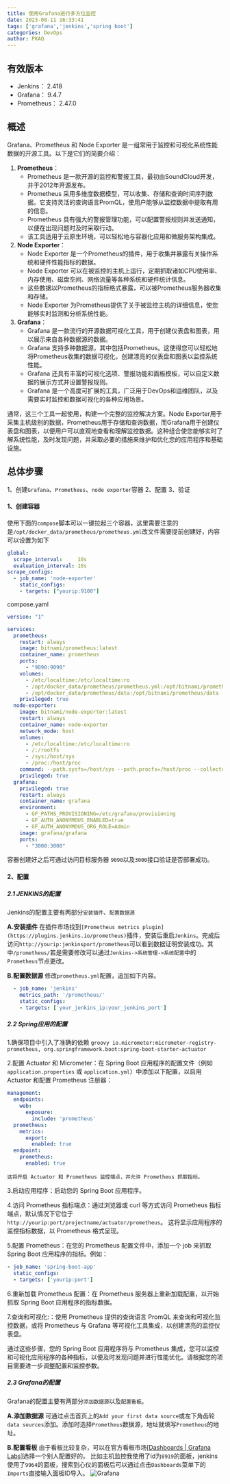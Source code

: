 ```yaml
---
title: 使用Grafana进行多方位监控
date: 2023-08-11 16:33:41
tags: ['grafana','jenkins','spring boot']
categories: DevOps
author: PKAQ
---
```


## 有效版本

- Jenkins： 2.418
- Grafana： 9.4.7
- Prometheus： 2.47.0

<!-- more -->


## 概述
Grafana、Prometheus 和 Node Exporter 是一组常用于监控和可视化系统性能数据的开源工具。以下是它们的简要介绍：

1. **Prometheus**：
    - Prometheus 是一款开源的监控和警报工具，最初由SoundCloud开发，并于2012年开源发布。
    - Prometheus 采用多维度数据模型，可以收集、存储和查询时间序列数据。它支持灵活的查询语言PromQL，使用户能够从监控数据中提取有用的信息。
    - Prometheus 具有强大的警报管理功能，可以配置警报规则并发送通知，以便在出现问题时及时采取行动。
    - 该工具适用于云原生环境，可以轻松地与容器化应用和微服务架构集成。
2. **Node Exporter**：
    - Node Exporter 是一个Prometheus的插件，用于收集并暴露有关操作系统和硬件性能指标的数据。
    - Node Exporter 可以在被监控的主机上运行，定期抓取诸如CPU使用率、内存使用、磁盘空间、网络流量等各种系统和硬件统计信息。
    - 这些数据以Prometheus的指标格式暴露，可以被Prometheus服务器收集和存储。
    - Node Exporter 为Prometheus提供了关于被监控主机的详细信息，使您能够实时监测和分析系统性能。
3. **Grafana**：
    - Grafana 是一款流行的开源数据可视化工具，用于创建仪表盘和图表，用以展示来自各种数据源的数据。
    - Grafana 支持多种数据源，其中包括Prometheus。这使得您可以轻松地将Prometheus收集的数据可视化，创建漂亮的仪表盘和图表以监控系统性能。
    - Grafana 还具有丰富的可视化选项、警报功能和面板模板，可以自定义数据的展示方式并设置警报规则。
    - Grafana 是一个高度可扩展的工具，广泛用于DevOps和运维团队，以及需要实时监控和数据可视化的各种应用场景。

通常，这三个工具一起使用，构建一个完整的监控解决方案。Node Exporter用于采集主机级别的数据，Prometheus用于存储和查询数据，而Grafana用于创建仪表盘和图表，以便用户可以直观地查看和理解监控数据。这种组合使您能够实时了解系统性能，及时发现问题，并采取必要的措施来维护和优化您的应用程序和基础设施。

## 总体步骤

1、创建`Grafana`、`Prometheus`、`node exporter`容器
2、配置
3、验证

#### 1、创建容器
使用下面的`compose`脚本可以一键拉起三个容器，这里需要注意的是`/opt/docker_data/prometheus/prometheus.yml`改文件需要提前创建好，内容可以设置为如下
```yaml
global:
  scrape_interval:     10s
  evaluation_interval: 10s
scrape_configs:
  - job_name: 'node-exporter'
    static_configs:
    - targets: ["yourip:9100"]

```

compose.yaml
```yaml
version: "1"

services:
  prometheus:
    restart: always
    image: bitnami/prometheus:latest
    container_name: prometheus
    ports:
      - "9090:9090"
    volumes:
      - /etc/localtime:/etc/localtime:ro
      - /opt/docker_data/prometheus/prometheus.yml:/opt/bitnami/prometheus/conf/prometheus.yml
      - /opt/docker_data/prometheus/data:/opt/bitnami/prometheus/data
    privileged: true
  node-exporter:
    image: bitnami/node-exporter:latest
    restart: always
    container_name: node-exporter
    network_mode: host
    volumes:
      - /etc/localtime:/etc/localtime:ro
      - /:/rootfs
      - /sys:/host/sys
      - /proc:/host/proc
    command: --path.sysfs=/host/sys --path.procfs=/host/proc --collector.filesystem.ignored-mount-points="^/(sys|proc|dev|host|etc)($|/)"
    privileged: true
  grafana:
	privileged: true
	restart: always
    container_name: grafana
    environment:
      - GF_PATHS_PROVISIONING=/etc/grafana/provisioning
      - GF_AUTH_ANONYMOUS_ENABLED=true
      - GF_AUTH_ANONYMOUS_ORG_ROLE=Admin
    image: grafana/grafana
    ports:
      - "3000:3000"
```

容器创建好之后可通过访问目标服务器 `9090`以及`3000`接口验证是否部署成功。

#### 2、配置

##### 2.1 JENKINS的配置

  Jenkins的配置主要有两部分`安装插件`、`配置数据源`
  
  **A.安装插件**
  在插件市场找到`[Prometheus metrics plugin](https://plugins.jenkins.io/prometheus)`插件，安装后重启`Jenkins`。完成后访问`http://yourip:jenkinsport/prometheus`可以看到数据证明安装成功。其中`/prometheus/`若是需要修改可以通过`Jenkins->系统管理->系统配置`中的`Prometheus`节点更改。
  
  **B.配置数据源**
  修改`prometheus.yml`配置，追加如下内容。
```yml
  - job_name: 'jenkins'
    metrics_path: '/prometheus/'
    static_configs:
    - targets: ['your_jenkins_ip:your_jenkins_port']

```

##### 2.2 Spring应用的配置
1.确保项目中引入了准确的依赖
	```groovy
	io.micrometer:micrometer-registry-prometheus,
	org.springframework.boot:spring-boot-starter-actuator
	```
	
2.配置 Actuator 和 Micrometer：在 Spring Boot 应用程序的配置文件（例如 `application.properties` 或 `application.yml`）中添加以下配置，以启用 Actuator 和配置 Prometheus 注册器：

```yml
management:  
  endpoints:  
    web:  
      exposure:  
        include: 'prometheus'  
  prometheus:  
    metrics:  
      export:  
        enabled: true  
  endpoint:  
    prometheus:  
      enabled: true
```
    
    这将开启 Actuator 和 Prometheus 监控端点，并允许 Prometheus 抓取指标。
    
3.启动应用程序：启动您的 Spring Boot 应用程序。
    
4.访问 Prometheus 指标端点：通过浏览器或 curl 等方式访问 Prometheus 指标端点，默认情况下它位于 `http://yourip:port/projectname/actuator/prometheus`。    这将显示应用程序的监控指标数据，以 Prometheus 格式呈现。
    
5.配置 Prometheus：在您的 Prometheus 配置文件中，添加一个 job 来抓取 Spring Boot 应用程序的指标。例如：
    
```yaml 
- job_name: 'spring-boot-app'
  static_configs:
  - targets: ['yourip:port']
 ```   
  
    
6.重新加载 Prometheus 配置：在 Prometheus 服务器上重新加载配置，以开始抓取 Spring Boot 应用程序的指标数据。
    
7.查询和可视化:：使用 Prometheus 提供的查询语言 PromQL 来查询和可视化监控数据，或将 Prometheus 与 Grafana 等可视化工具集成，以创建漂亮的监控仪表盘。
    

通过这些步骤，您的 Spring Boot 应用程序将与 Prometheus 集成，您可以监控和可视化应用程序的各种指标，以便及时发现问题并进行性能优化。请根据您的项目需要进一步调整配置和监控参数。

##### 2.3 Grafana的配置

  Grafana的配置主要有两部分`添加数据源`以及`配置看板`。
  
**A.添加数据源**
  可通过点击首页上的`Add your first data source`或左下角齿轮`data sources`添加。添加时选择`Prometheus`数据源，地址就填写`Prometheus`的地址。

**B.配置看板**
  由于看板比较复杂，可以在官方看板市场[[Dashboards | Grafana Labs](https://grafana.com/grafana/dashboards/)]选择一个别人配置好的。
  比如主机监控我使用了id为`8919`的面板，jenkins使用了`9964`的面板，搜索到心仪的面板后可以通过点击`Dashboards`菜单下的`Imports`直接输入面板ID导入。
  ![Grafana](010.png)